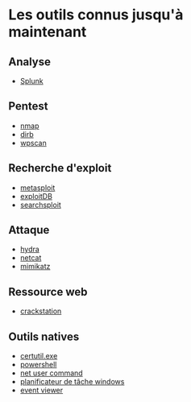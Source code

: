 # Les outils connus jusqu'à maintenant


## Analyse 

- <a href=""> Splunk </a>

## Pentest

- <a href=""> nmap </a>
- <a href=""> dirb </a>
- <a href=""> wpscan </a>

## Recherche d'exploit

- <a href=""> metasploit </a>
- <a href=""> exploitDB </a>
- <a href=""> searchsploit </a>

## Attaque

- <a href=""> hydra </a>
- <a href=""> netcat </a>
- <a href=""> mimikatz </a>

## Ressource web

- <a href=""> crackstation </a>

## Outils natives

- <a href=""> certutil.exe </a>
- <a href=""> powershell </a>
- <a href=""> net user command </a>
- <a href=""> planificateur de tâche windows </a>
- <a href=""> event viewer </a>
